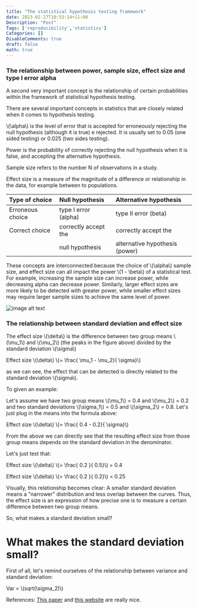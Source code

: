 ```yaml
---
title: "The statistical hypothesis testing framework"
date: 2023-02-27T10:53:14+11:00
Description: "Post"
Tags: ['reproducibility','statistics']
Categories: []
DisableComments: true
draft: false
math: true
---
```


### The relationship between power, sample size, effect size and type I error alpha

A second very important concept is the relationship of certain probabilities within the framework of statistical hypothesis testing.


There are several important concepts in statistics that are closely related when it comes to hypothesis testing. 


\\(\alpha\\)  is the level of error that is accepted for erroneously rejecting the null hypothesis (although it is true) e rejected. It is usually set to 0.05 (one sided testing) or 0.025 (two sides testing). 

Power is the probability of correctly rejecting  the null hypothesis when it is false, and accepting the alternative hypothesis. 

Sample size refers to the number N of observations in a study. 

Effect size is a measure of the magnitude of a difference or relationship in the data, for example between to populations. 


| Type of choice      | Null hypothesis               | Alternative hypothesis  |
|:-----------------   |:----------------------------|:------------------------|
| Erroneous choice    | type I error (alpha)          | type II error (beta)     |
| Correct choice      | correctly accept the      | correctly accept the    |
|                     | null hypothesis               |alternative hypothesis (power)|

These concepts are interconnected because the choice of \\(\alpha\\) sample size, and effect size can all impact the power \\(1 - \beta\\)  of a statistical test. For example, increasing the sample size can increase power, while decreasing alpha can decrease power. Similarly, larger effect sizes are more likely to be detected with greater power, while smaller effect sizes may require larger sample sizes to achieve the same level of power.

![image alt text](/images/power_failure_effect.png)

### The relationship between standard deviation and effect size

The effect size \\(\delta\\) is the difference between two group means \\(\mu_1\\)
and \\(\mu_2\\) (the peaks in the figure above) divided by the standard deviation \\(\sigma\\)

Effect size \\(\delta\\) \\(= \frac{ \mu_1 -  \mu_2}{ \sigma}\\)

as we can see, the effect that can be detected is directly related to the standard deviation \\(\sigma\\).

To given an example:

Let's assume we have two group means \\(\mu_1\\) = 0.4 and \\(\mu_2\\) = 0.2 and two standard deviations \\(\sigma_1\\) = 0.5 and \\(\sigma_2\\) = 0.8. Let's just plug in the means  into the formula above:

Effect size \\(\delta\\) \\(= \frac{ 0.4 -  0.2}{ \sigma}\\)

From the above we can directly see that the  resulting effect size from those group means depends on the standard deviation in the denominator. 

Let's just test that:

Effect size \\(\delta\\) \\(= \frac{ 0.2 }{ 0.5}\\) = 0.4

Effect size \\(\delta\\) \\(= \frac{ 0.2 }{ 0.2}\\) = 0.25

Visually, this relationship becomes clear: A smaller standard deviation means a "narrower" distribution and less overlap between the curves. Thus, the effect size is an expression of how precise one is to measure a certain difference between two group means.

So, what makes a standard deviation small?

# What makes the standard deviation small?

First of all, let's remind ourselves of the relationship between variance and standard deviation:

Var =  \\(sqrt(\sigma_2)\\)


References: [This paper](https://www.ncbi.nlm.nih.gov/pmc/articles/PMC7745163/) and [this website](https://sphweb.bumc.bu.edu/otlt/mph-modules/bs/bs704_power/bs704_power_print.html) are really nice.